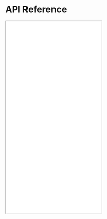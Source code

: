 API Reference
================

<iframe src="jsdoc/index.html" style="height:600px" scrolling="auto">API Reference</iframe>